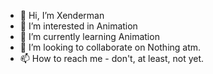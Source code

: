 - 👋 Hi, I’m Xenderman
- 👀 I’m interested in Animation
- 🌱 I’m currently learning Animation
- 💞️ I’m looking to collaborate on Nothing atm.
- 📫 How to reach me - don't, at least, not yet.  

<!---
Xenderman/Xenderman is a ✨ special ✨ repository because its `README.md` (this file) appears on your GitHub profile.
You can click the Preview link to take a look at your changes.
--->
